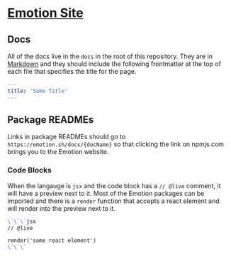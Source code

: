 # [Emotion Site](https://emotion.sh)

## Docs

All of the docs live in the `docs` in the root of this repository. They are in [Markdown](https://daringfireball.net/projects/markdown/basics) and they should include the following frontmatter at the top of each file that specifies the title for the page.

```yaml
---
title: 'Some Title'
---
```

## Package READMEs

Links in package READMEs should go to `https://emotion.sh/docs/{docName}` so that clicking the link on npmjs.com brings you to the Emotion website.

### Code Blocks

When the langauge is `jsx` and the code block has a `// @live` comment, it will have a preview next to it. Most of the Emotion packages can be imported and there is a `render` function that accepts a react element and will render into the preview next to it.

```md
\`\`\`jsx
// @live

render('some react element')
\`\`\`
```
